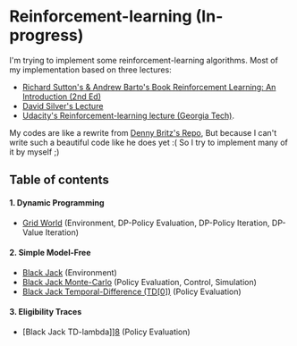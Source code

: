 # Reinforcement-learning (In-progress)
I'm trying to implement some reinforcement-learning algorithms. Most of my implementation based on three lectures:
- [Richard Sutton's & Andrew Barto's Book Reinforcement Learning: An Introduction (2nd Ed)][1]
- [David Silver's Lecture][2]
- [Udacity's Reinforcement-learning lecture (Georgia Tech)][9].

My codes are like a rewrite from [Denny Britz's Repo][3], But because I can't write such a beautiful code like he does yet :( So I try to implement many of it by myself ;)

## Table of contents

#### 1. Dynamic Programming
- [Grid World][4] (Environment, DP-Policy Evaluation, DP-Policy Iteration, DP-Value Iteration)

#### 2. Simple Model-Free
- [Black Jack][5] (Environment)
- [Black Jack Monte-Carlo][6] (Policy Evaluation, Control, Simulation)
- [Black Jack Temporal-Difference (TD[0])][7] (Policy Evaluation)

#### 3. Eligibility Traces
- [Black Jack TD-lambda]][8] (Policy Evaluation)

[1]: https://webdocs.cs.ualberta.ca/~sutton/book/bookdraft2016sep.pdf
[2]: https://www.youtube.com/watch?v=2pWv7GOvuf0
[3]: https://github.com/dennybritz/reinforcement-learning
[4]: https://github.com/rianrajagede/reinforcement-learning/blob/master/GridWorld.py
[5]: https://github.com/rianrajagede/reinforcement-learning/blob/master/BlackJack_env.py
[6]: https://github.com/rianrajagede/reinforcement-learning/blob/master/BlackJack_MC.py
[7]: https://github.com/rianrajagede/reinforcement-learning/blob/master/BlackJack_TD.py
[8]: https://github.com/rianrajagede/reinforcement-learning/blob/master/BlackJack_TD_lambda.py
[9]: https://www.udacity.com/course/ud600